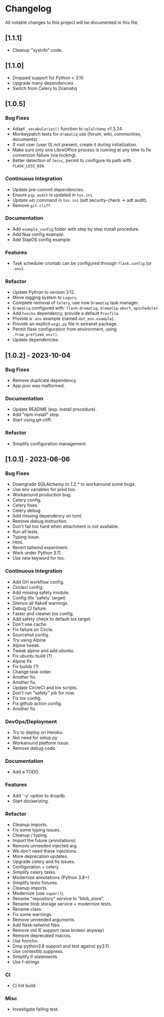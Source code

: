 # Changelog

All notable changes to this project will be documented in this file.

## [1.1.1]

- Cleanup "sysinfo" code.


## [1.1.0]

- Dropped support for Python < 3.10
- Upgrade many dependencies
- Switch from Celery to Dramatiq

## [1.0.5]

### Bug Fixes

- Adapt `_vocabularies()` function to `sqlalchemy` v1.3.24.
- Monkeypatch tests for `dramatiq` use (forum, wiki, communities, documents).
- If root user (user 0) not present, create it during initialization.
- Make sure only one LibreOffice process is running at any time to fix conversion failure (via locking).
- Better detection of `lessc`, permit to configure its path with `FLASK_LESS_BIN`.

### Continuous Integration

- Update pre-commit dependencies.
- Ensure `pip_audit` is updated in `tox.ini`.
- Update `adt` command in `tox.ini` (adt security-check -> adt audit).
- Remove `git-cliff`.

### Documentation

- Add `example_config` folder with step by step install procedure.
- Add Nua config example.
- Add SlapOS config example.

### Features

- Task scheduler crontab can be configured through `flask.config` (or `.env`).

### Refactor

- Update Python to version 3.12.
- Move logging system to `Loguru`.
- Complete removal of `Celery`, use now `Dramatiq` task manager.
- `Dramatiq` configured with: `flask-dramatiq`, `dramatiq-abort`, `apscheduler`.
- Add `honcho` dependency, provide a default `Procfile`.
- Provide a `.env` example (named `dot_env.example`).
- Provide an explicit `wsgi.py` file in extranet package.
- Permit flask configuration from environment, using `.from_prefixed_env()`.
- Update dependencies.

## [1.0.2] - 2023-10-04

### Bug Fixes

- Remove duplicate dependency.
- App.json was malformed.

### Documentation

- Update README (esp. install procedure).
- Add "npm install" step.
- Start using git-cliff.

### Refactor

- Simplify configuration management.

## [1.0.1] - 2023-06-06

### Bug Fixes

- Downgrade SQLAlchemy to 1.2.* to workaround some bugs.
- Use env variables for prod too.
- Workaround production bug.
- Celery config.
- Celery fixes.
- Celery debug
- Add missing dependency on toml.
- Remove debug instruction.
- Don't fail too hard when attachment is not available.
- Run all tests.
- Typing issue.
- Html.
- Revert tailwind experiment.
- Work under Python 3.11.
- Use new keyword for tox.

### Continuous Integration

- Add GH workflow config.
- Circleci config.
- Add missing safety module.
- Config (fix 'safety' target)
- Silence all flake8 warnings.
- Debug CI failure.
- Faster and cleaner tox config.
- Add safety check to default tox target.
- Don't use cache.
- Fix failure on Circle.
- Sourcehut config.
- Try using Alpine
- Alpine tweak.
- Tweak alpine and add ubuntu.
- Fix ubuntu build (?)
- Alpine fix
- Fix builds (?)
- Change task order.
- Another fix.
- Another fix.
- Update CircleCI and tox scripts.
- Don't run "safety" job for now.
- Fix tox config.
- Fix github action config.
- Another fix

### DevOps/Deployment

- Try to deploy on Heroku.
- Not need for setup.py
- Workaround platform issue.
- Remove debug code.

### Documentation

- Add a TODO.

### Features

- Add '-y' option to dropdb.
- Start dockerizing.

### Refactor

- Cleanup imports.
- Fix some typing issues.
- Cleanup / typing.
- Import the future (annotations)
- Remove unneeded injected arg.
- We don't need these injections.
- More deprecation updates.
- Upgrade celery and fix issues.
- Configuration + celery
- Simplify celery tasks.
- Modernize annotations (Python 3.8+)
- Simplify tests fixtures.
- Cleanup imports.
- Modernize (use `super()`).
- Rename "repository" service to "blob_store".
- Rename blob storage service + modernize tests.
- Rename class.
- Fix some warnings.
- Remove unneeded arguments.
- Add flask-tailwind files.
- Remove old IE support (was broken anyway)
- Remove deprecated macros.
- Use honcho.
- Drop python3.8 support and test against py3.11.
- Use contextlib.suppress.
- Simplify if statements.
- Use f-strings

### CI

- Ci lint build

### Misc

- Investigate failing test.

<!-- generated by git-cliff -->
